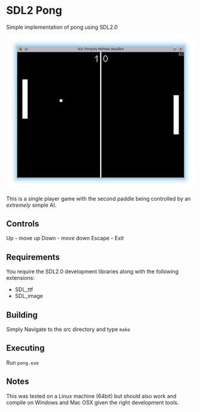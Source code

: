 SDL2 Pong
==========

Simple implementation of pong using SDL2.0

![Pong on Kubuntu](img/sdl_pong2.png)

This is a single player game with the second paddle being controlled by an *extremely* simple AI.

Controls
--------

Up - move up
Down - move down
Escape - Exit

Requirements
------------
You require the SDL2.0 development libraries along with the following extensions:
* SDL_ttf
* SDL_image

Building
--------
Simply Navigate to the src directory and type `make`

Executing
---------
Run `pong.exe`

Notes
-----
This was tested on a Linux machine (64bit) but should also work and compile on Windows and Mac OSX given the right development tools.
